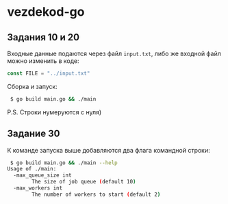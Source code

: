 # vezdekod-go

## Задания 10 и 20

Входные данные подаются через файл `input.txt`, либо же входной файл можно изменить в коде:
```go
const FILE = "../input.txt"
```

Сборка и запуск: 
```bash
 $ go build main.go && ./main 
```

P.S. Строки нумеруются с нуля)

## Задание 30

К команде запуска выше добавляются два флага командной строки:

```bash
 $ go build main.go && ./main --help
Usage of ./main:
  -max_queue_size int
        The size of job queue (default 10)
  -max_workers int
        The number of workers to start (default 2)
```

